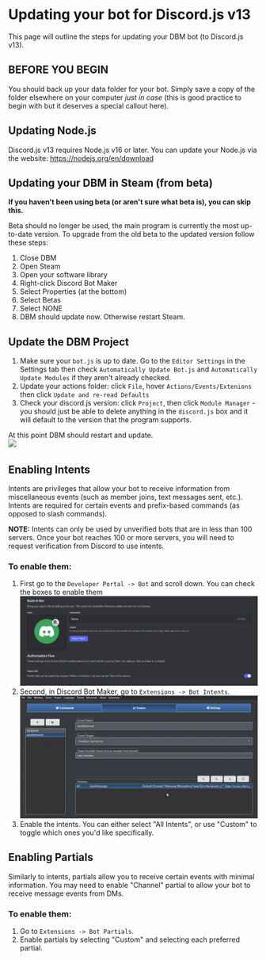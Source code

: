 # Updating your bot for Discord.js v13

This page will outline the steps for updating your DBM bot (to Discord.js v13).

## BEFORE YOU BEGIN
You should back up your data folder for your bot. Simply save a copy of the folder elsewhere on your computer *just in case* (this is good practice to begin with but it deserves a special callout here).

## Updating Node.js
Discord.js v13 requires Node.js v16 or later. You can update your Node.js via the website: https://nodejs.org/en/download

## Updating your DBM in Steam (from beta)  

**If you haven't been using beta (or aren't sure what beta is), you can skip this.**

Beta should no longer be used, the main program is currently the most up-to-date version.  To upgrade from the old beta to the updated version follow these steps:  
1. Close DBM
2. Open Steam
3. Open your software library
4. Right-click Discord Bot Maker
5. Select Properties (at the bottom)
6. Select Betas
7. Select NONE
8. DBM should update now. Otherwise restart Steam.

## Update the DBM Project
1. Make sure your `bot.js` is up to date. Go to the `Editor Settings` in the Settings tab then check `Automatically Update Bot.js` and `Automatically Update Modules` if they aren't already checked.
2. Update your actions folder: click `File`, hover `Actions/Events/Extenions` then click `Update and re-read Defaults`
3. Check your discord.js version: click `Project`, then click `Module Manager` - you should just be able to delete anything in the `discord.js` box and it will default to the version that the program supports.

At this point DBM should restart and update.  
![](https://raw.githubusercontent.com/Silversunset01/dbm/master/screenshots/DBM2_0Demo.gif)  

## Enabling Intents  
Intents are privileges that allow your bot to receive information from miscellaneous events (such as member joins, text messages sent, etc.). Intents are required for certain events and prefix-based commands (as opposed to slash commands).

**NOTE:** Intents can only be used by unverified bots that are in less than 100 servers. Once your bot reaches 100 or more servers, you will need to request verification from Discord to use intents.

### To enable them:
1. First go to the `Developer Portal -> Bot` and scroll down. You can check the boxes to enable them  
![](https://raw.githubusercontent.com/Silversunset01/dbm/master/screenshots/DBM2_0Intents1.gif)  
2. Second, in Discord Bot Maker, go to `Extensions -> Bot Intents`.  
![](https://raw.githubusercontent.com/Silversunset01/dbm/master/screenshots/DBM2_0Intents2.gif)  
3. Enable the intents. You can either select "All Intents", or use "Custom" to toggle which ones you'd like specifically. 

## Enabling Partials 
Similarly to intents, partials allow you to receive certain events with minimal information. You may need to enable "Channel" partial to allow your bot to receive message events from DMs.

### To enable them:
1. Go to `Extensions -> Bot Partials`.
2. Enable partials by selecting "Custom" and selecting each preferred partial.